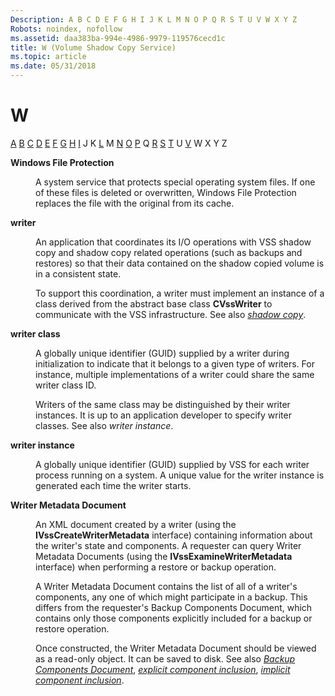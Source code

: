 ```yaml
---
Description: A B C D E F G H I J K L M N O P Q R S T U V W X Y Z
Robots: noindex, nofollow
ms.assetid: daa383ba-994e-4986-9979-119576cecd1c
title: W (Volume Shadow Copy Service)
ms.topic: article
ms.date: 05/31/2018
---
```


# W

[A](vssgloss-a.md) [B](vssgloss-b.md) [C](vssgloss-c.md) [D](vssgloss-d.md) [E](vssgloss-e.md) [F](vssgloss-f.md) [G](vssgloss-g.md) [H](vssgloss-h.md) [I](vssgloss-i.md) J K [L](vssgloss-l.md) M [N](vssgloss-n.md) [O](vssgloss-o.md) [P](vssgloss-p.md) Q [R](vssgloss-r.md) [S](vssgloss-s.md) [T](vssgloss-t.md) U [V](vssgloss-v.md) W X Y Z

<dl> <dt>

<span id="base.vssgloss_windows_file_protection"></span><span id="BASE.VSSGLOSS_WINDOWS_FILE_PROTECTION"></span>**Windows File Protection**
</dt> <dd>

A system service that protects special operating system files. If one of these files is deleted or overwritten, Windows File Protection replaces the file with the original from its cache.

</dd> <dt>

<span id="base.vssgloss_writer"></span><span id="BASE.VSSGLOSS_WRITER"></span>**writer**
</dt> <dd>

An application that coordinates its I/O operations with VSS shadow copy and shadow copy related operations (such as backups and restores) so that their data contained on the shadow copied volume is in a consistent state.

To support this coordination, a writer must implement an instance of a class derived from the abstract base class **CVssWriter** to communicate with the VSS infrastructure. See also [*shadow copy*](vssgloss-s.md).

</dd> <dt>

<span id="base.vssgloss_writer_class"></span><span id="BASE.VSSGLOSS_WRITER_CLASS"></span>**writer class**
</dt> <dd>

A globally unique identifier (GUID) supplied by a writer during initialization to indicate that it belongs to a given type of writers. For instance, multiple implementations of a writer could share the same writer class ID.

Writers of the same class may be distinguished by their writer instances. It is up to an application developer to specify writer classes. See also *writer instance*.

</dd> <dt>

<span id="base.vssgloss_writer_instance"></span><span id="BASE.VSSGLOSS_WRITER_INSTANCE"></span>**writer instance**
</dt> <dd>

A globally unique identifier (GUID) supplied by VSS for each writer process running on a system. A unique value for the writer instance is generated each time the writer starts.

</dd> <dt>

<span id="base.vssgloss_writer_metadata_document"></span><span id="BASE.VSSGLOSS_WRITER_METADATA_DOCUMENT"></span>**Writer Metadata Document**
</dt> <dd>

An XML document created by a writer (using the **IVssCreateWriterMetadata** interface) containing information about the writer's state and components. A requester can query Writer Metadata Documents (using the **IVssExamineWriterMetadata** interface) when performing a restore or backup operation.

A Writer Metadata Document contains the list of all of a writer's components, any one of which might participate in a backup. This differs from the requester's Backup Components Document, which contains only those components explicitly included for a backup or restore operation.

Once constructed, the Writer Metadata Document should be viewed as a read-only object. It can be saved to disk. See also [*Backup Components Document*](vssgloss-b.md), [*explicit component inclusion*](vssgloss-e.md), [*implicit component inclusion*](vssgloss-i.md).

</dd> </dl>

 

 



